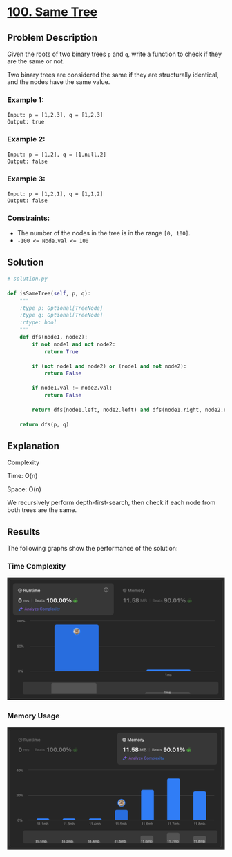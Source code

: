 # [100. Same Tree](https://leetcode.com/problems/same-tree/description/)


## Problem Description

Given the roots of two binary trees `p` and `q`, write a function to check if they are the same or not.

Two binary trees are considered the same if they are structurally identical, and the nodes have the same value.

### Example 1:
```plaintext
Input: p = [1,2,3], q = [1,2,3]
Output: true

```

### Example 2:
```plaintext
Input: p = [1,2], q = [1,null,2]
Output: false
```

### Example 3:
```plaintext
Input: p = [1,2,1], q = [1,1,2]
Output: false
```

### Constraints:
- The number of the nodes in the tree is in the range `[0, 100]`.
- `-100 <= Node.val <= 100`


## Solution

```python
# solution.py

def isSameTree(self, p, q):
    """
    :type p: Optional[TreeNode]
    :type q: Optional[TreeNode]
    :rtype: bool
    """
    def dfs(node1, node2):
        if not node1 and not node2:
            return True
        
        if (not node1 and node2) or (node1 and not node2):
            return False
        
        if node1.val != node2.val:
            return False
        
        return dfs(node1.left, node2.left) and dfs(node1.right, node2.right)

    return dfs(p, q)
```

## Explanation
Complexity

Time: O(n)

Space: O(n)

We recursively perform depth-first-search, then check if each node from both trees are the same.

## Results

The following graphs show the performance of the solution:

### Time Complexity
![Time Complexity](./time.png)

### Memory Usage
![Memory Usage](./space.png)